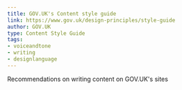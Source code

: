 ```yaml
---
title: GOV.UK's Content style guide
link: https://www.gov.uk/design-principles/style-guide
author: GOV.UK
type: Content Style Guide
tags: 
- voiceandtone
- writing
- designlanguage
---
```


Recommendations on writing content on GOV.UK's sites